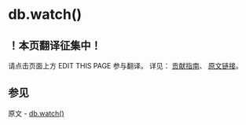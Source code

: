 # db.watch()

## ！本页翻译征集中！

请点击页面上方 EDIT THIS PAGE 参与翻译。
详见：
[贡献指南]( https://github.com/JinMuInfo/MongoDB-Manual-zh/blob/master/CONTRIBUTING.md )、
[原文链接](  https://docs.mongodb.com/manual/reference/method/db.watch/  )。

## 参见

原文 - [db.watch()]( https://docs.mongodb.com/manual/reference/method/db.watch/ )

